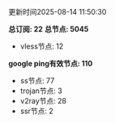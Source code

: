 更新时间2025-08-14 11:50:30

**总订阅: 22**
**总节点: 5045**
- vless节点: 12

**google ping有效节点: 110**
- ss节点: 77
- trojan节点: 3
- v2ray节点: 28
- ssr节点: 2
